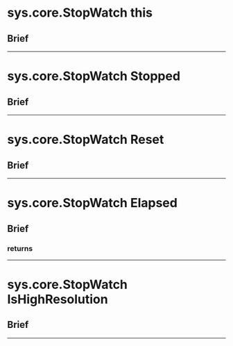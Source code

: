 sys.core.StopWatch this
=
## Brief

***

sys.core.StopWatch Stopped
=
## Brief

***

sys.core.StopWatch Reset
=
## Brief

***

sys.core.StopWatch Elapsed
=
## Brief

### returns

***

sys.core.StopWatch IsHighResolution
=
## Brief

***

